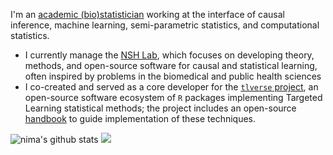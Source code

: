 I'm an [academic (bio)statistician](https://www.hsph.harvard.edu/profile/nima-s-hejazi/)
working at the interface of causal inference, machine learning, semi-parametric
statistics, and computational statistics.

- I currently manage the [NSH Lab](https://github.com/nshlab), which focuses on
  developing theory, methods, and open-source software for causal and 
  statistical learning, often inspired by problems in the biomedical and public
  health sciences
- I co-created and served as a core developer for the [`tlverse`
  project](https://github.com/tlverse), an open-source software ecosystem of
  `R` packages implementing Targeted Learning statistical methods; the project
  includes an open-source [handbook](https://tlverse.org/tlverse-handbook) to
  guide implementation of these techniques.

![nima's github stats](https://github-readme-stats.vercel.app/api?username=nhejazi&show_icons=true&count_private=true&theme=radical)
![](https://komarev.com/ghpvc/?username=nhejazi&color=blue)
